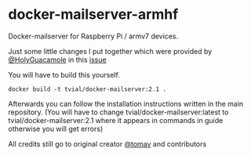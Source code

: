 # docker-mailserver-armhf

Docker-mailserver for Raspberry Pi / armv7 devices.

Just some little changes I put together which were provided by [@HolyGuacamole](https://github.com/HolyGuacamole) in this [issue](https://github.com/tomav/docker-mailserver/issues/348)

You will have to build this yourself.

```
docker build -t tvial/docker-mailserver:2.1 .
```

Afterwards you can follow the installation instructions written in the main repository. (You will have to change tvial/docker-mailserver:latest to tvial/docker-mailserver:2.1 where it appears in commands in guide otherwise you will get errors)


All credits still go to original creator [@tomav](https://github.com/tomav) and contributors
